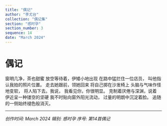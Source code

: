 ```yaml
---
title: "偶记"
author: "李尤台"
collection: "偶记集"
section: "感时孕"
section_number: 3
sequence: 14
date: "March 2024"
---
```


# 偶记

窗明几净，茶也甜蜜
放空等待着，伊矮小地出现
在路中猛拦住一位店员，
叫他指认我拍的照片位置。
走去她跟前，领她回来
将自己掷在沙发椅上
头脑与气味作怪地变软，
将人陷下去。我说，
我看见你，你很明显。
克制着厌倦与深渊，说着
伊近呈一种镂空的坚硬
我不时贴向窗外阳光流动，
过量的明朗中沉淀着脸。
追随的一侧始终褪色般消灭。

---
*创作时间: March 2024*
*辑别: 感时孕*
*序号: 第14首偶记*
